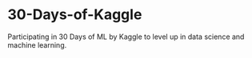 # 30-Days-of-Kaggle
Participating in 30 Days of ML by Kaggle to  level up in data science and machine learning.
